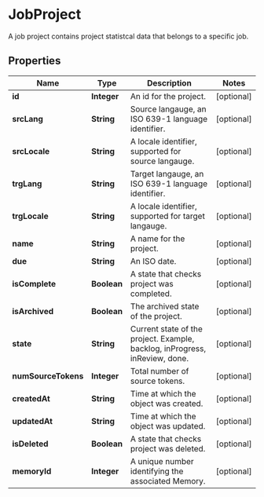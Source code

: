 

# JobProject

A job project contains project statistcal data that belongs to a specific job. 
## Properties

Name | Type | Description | Notes
------------ | ------------- | ------------- | -------------
**id** | **Integer** | An id for the project. |  [optional]
**srcLang** | **String** | Source langauge, an ISO 639-1 language identifier. |  [optional]
**srcLocale** | **String** | A locale identifier, supported for source langauge. |  [optional]
**trgLang** | **String** | Target langauge, an ISO 639-1 language identifier. |  [optional]
**trgLocale** | **String** | A locale identifier, supported for target langauge. |  [optional]
**name** | **String** | A name for the project. |  [optional]
**due** | **String** | An ISO date. |  [optional]
**isComplete** | **Boolean** | A state that checks project was completed. |  [optional]
**isArchived** | **Boolean** | The archived state of the project. |  [optional]
**state** | **String** | Current state of the project. Example, backlog, inProgress, inReview, done. |  [optional]
**numSourceTokens** | **Integer** | Total number of source tokens. |  [optional]
**createdAt** | **String** | Time at which the object was created. |  [optional]
**updatedAt** | **String** | Time at which the object was updated. |  [optional]
**isDeleted** | **Boolean** | A state that checks project was deleted. |  [optional]
**memoryId** | **Integer** | A unique number identifying the associated Memory. |  [optional]



